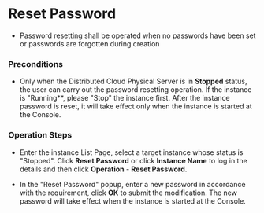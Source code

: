 # Reset Password

- Password resetting shall be operated when no passwords have been set or passwords are forgotten during creation

### Preconditions
- Only when the Distributed Cloud Physical Server is in **Stopped** status, the user can carry out the password resetting operation. If the instance is "Running**, please "Stop" the instance first. After the instance password is reset, it will take effect only when the instance is started at the Console.

### Operation Steps
- Enter the instance List Page, select a target instance whose status is "Stopped". Click **Reset Password** or click **Instance Name** to log in the details and then click **Operation** - **Reset Password**.<br/>

- In the "Reset Password" popup, enter a new password in accordance with the requirement, click **OK** to submit the modification. The new password will take effect when the instance is started at the Console.
